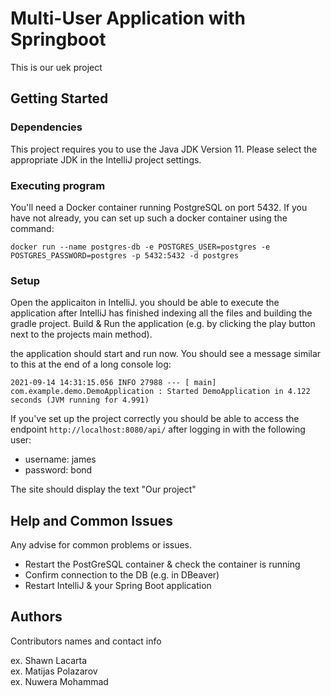 # Multi-User Application with Springboot 

This is our uek project

## Getting Started

### Dependencies

This project requires you to use the Java JDK Version 11.
Please select the appropriate JDK in the IntelliJ project settings.

### Executing program

You'll need a Docker container running PostgreSQL on port 5432.
If you have not already, you can set up such a docker container using the command:

```
docker run --name postgres-db -e POSTGRES_USER=postgres -e POSTGRES_PASSWORD=postgres -p 5432:5432 -d postgres
```

### Setup
Open the applicaiton in IntelliJ. you should be able to execute the application after IntelliJ has finished indexing all the files and building the gradle project. Build & Run the application (e.g. by clicking the play button next to the projects main method).

the application should start and run now. You should see a message similar to this at the end of a long console log:
```
2021-09-14 14:31:15.056 INFO 27988 --- [ main] com.example.demo.DemoApplication : Started DemoApplication in 4.122 seconds (JVM running for 4.991)
```
If you've set up the project correctly you should be able to access the endpoint ```http://localhost:8080/api/``` after logging in with the following user:

* username: james
* password: bond

The site should display the text "Our project"

## Help and Common Issues

Any advise for common problems or issues.

* Restart the PostGreSQL container & check the container is running
* Confirm connection to the DB (e.g. in DBeaver)
* Restart IntelliJ & your Spring Boot application

## Authors

Contributors names and contact info

ex. Shawn Lacarta  
ex. Matijas Polazarov  
ex. Nuwera Mohammad  


